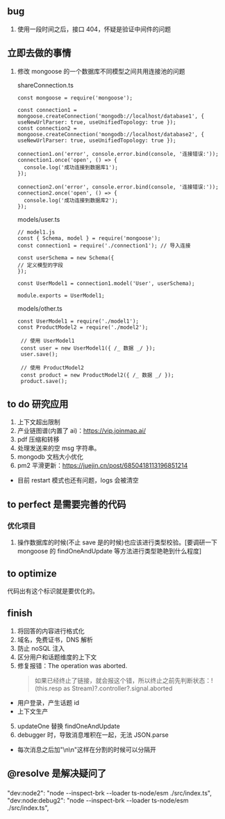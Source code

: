 ## bug

1. 使用一段时间之后，接口 404，怀疑是验证中间件的问题

## 立即去做的事情

1. 修改 mongoose 的一个数据库不同模型之间共用连接池的问题

   shareConnection.ts

   ```
   const mongoose = require('mongoose');

   const connection1 = mongoose.createConnection('mongodb://localhost/database1', { useNewUrlParser: true, useUnifiedTopology: true });
   const connection2 = mongoose.createConnection('mongodb://localhost/database2', { useNewUrlParser: true, useUnifiedTopology: true });

   connection1.on('error', console.error.bind(console, '连接错误:'));
   connection1.once('open', () => {
     console.log('成功连接到数据库1');
   });

   connection2.on('error', console.error.bind(console, '连接错误:'));
   connection2.once('open', () => {
     console.log('成功连接到数据库2');
   });

   ```

   models/user.ts

   ```
   // model1.js
   const { Schema, model } = require('mongoose');
   const connection1 = require('./connection1'); // 导入连接

   const userSchema = new Schema({
   // 定义模型的字段
   });

   const UserModel1 = connection1.model('User', userSchema);

   module.exports = UserModel1;
   ```

   models/other.ts

   ```
   const UserModel1 = require('./model1');
   const ProductModel2 = require('./model2');

    // 使用 UserModel1
    const user = new UserModel1({ /_ 数据 _/ });
    user.save();

    // 使用 ProductModel2
    const product = new ProductModel2({ /_ 数据 _/ });
    product.save();
   ```

## to do 研究应用

1. 上下文超出限制
2. 产业链图谱(内置了 ai)：https://vip.joinmap.ai/
3. pdf 压缩和转移
4. 处理发送来的空 msg 字符串。
5. mongodb 文档大小优化
6. pm2 平滑更新：https://juejin.cn/post/6850418113196851214

- 目前 restart 模式也还有问题，logs 会被清空

## to perfect 是需要完善的代码

### 优化项目

1. 操作数据库的时候(不止 save 是的时候)也应该进行类型校验。[要调研一下 mongoose 的 findOneAndUpdate 等方法进行类型艳艳到什么程度]

## to optimize

代码出有这个标识就是要优化的。

## finish

1. 将回答的内容进行格式化
2. 域名，免费证书，DNS 解析
3. 防止 noSQL 注入
4. 区分用户和话题维度的上下文
5. 修复报错：The operation was aborted.
   > 如果已经终止了链接，就会报这个错，所以终止之前先判断状态：!(this.resp as Stream<ChatCompletionChunk>)?.controller?.signal.aborted

- 用户登录，产生话题 id
- 上下文生产

5. updateOne 替换 findOneAndUpdate
6. debugger 时，导致消息堆积在一起，无法 JSON.parse

- 每次消息之后加"\n\n"这样在分割的时候可以分隔开

## @resolve 是解决疑问了

###

"dev:node2": "node --inspect-brk --loader ts-node/esm ./src/index.ts",
"dev:node:debug2": "node --inspect-brk --loader ts-node/esm ./src/index.ts",

```

```
